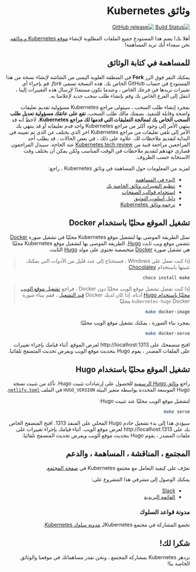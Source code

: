 
<div dir="rtl">

# وثائق Kubernetes

[![Build Status](https://api.travis-ci.org/kubernetes/website.svg?branch=master)](https://travis-ci.org/kubernetes/website)
[![GitHub release](https://img.shields.io/github/release/kubernetes/website.svg)](https://github.com/kubernetes/website/releases/latest)

أهلا بك! يضم هذا المستودع جميع الملفات المطلوبة لإنشاء [موقع Kubernetes و وثائقه](https://kubernetes.io/). نحن سعداء أنك تريد المساهمة!

## للمساهمة في كتابة الوثائق

يمكنك النقر فوق الزر **Fork** في المنطقة العلوية اليمنى من الشاشة لإنشاء نسخة من هذا المستودع في حساب GitHub الخاص بك. هذه النسخة تسمى *fork*. قم بإجراء أي تغييرات تريدها في فرعك الخاص ، وعندما تكون مستعدًا لإرسال هذه التغييرات إلينا ، انتقل إلى الفرع الخاص بك وقم بإنشاء طلب سحب جديد لإعلامنا به.

بمجرد إنشاء طلب السحب ، سيتولى مراجع Kubernetes مسؤولية تقديم تعليقات واضحة وقابلة للتنفيذ. بصفتك مالك طلب السحب، **تقع على عاتقك مسؤولية تعديل طلب السحب الخاص بك لمعالجة التعليقات التي قدمها لك مراجع Kubernetes.**  لاحظ أنه قد ينتهي الأمر إلى وجود أكثر من مراجع Kubernetes واحد قدم تعليقاته أو قد ينتهي بك الأمر إلى تلقي تعليقات من مراجع Kubernetes اخر الذي يختلف عن الذي تم تعيينه في البداية لتقديم ملاحظات لك. علاوة على ذلك ، في بعض الحالات ، قد يطلب أحد المراجعين مراجعة فنية من [Kubernetes tech review](https://github.com/kubernetes/website/wiki/Tech-reviewers) عند الحاجة. سيبذل المراجعون قصارى جهدهم لتقديم ملاحظات في الوقت المناسب ولكن يمكن أن يختلف وقت الاستجابة حسب الظروف.

لمزيد من المعلومات حول المساهمة في وثائق Kubernetes ، راجع:  

* [البدء في المساهمة](https://kubernetes.io/docs/contribute/start/)
* [تنظيم التغييرات وثائق الخاصة بك](http://kubernetes.io/docs/contribute/intermediate#view-your-changes-locally)
* [استخدام قوالب الصفحات](http://kubernetes.io/docs/contribute/style/page-templates/)
* [دليل أسلوب التوثيق](http://kubernetes.io/docs/contribute/style/style-guide/)
* [ترجمة وثائق Kubernetes](https://kubernetes.io/docs/contribute/localization/)

## تشغيل الموقع محليًا باستخدام Docker

تمثل الطريقة الموصى بها لتشغيل موقع Kubernetes محليًا في تشغيل صورة [Docker](https://docker.com) تتضمن موقع ويب ثابت [Hugo](https://gohugo.io).
الطريقة الموصى بها لتشغيل موقع Kubernetes محليًا هي تشغيل صورة [Docker](https://docker.com) متخصصة تحتوي على مولد [Hugo](https://gohugo.io) الثابت.

> إذا كنت تعمل على Windows ، فستحتاج إلى عدد قليل من الأدوات التي يمكنك تثبيتها باستخدام [Chocolatey](https://chocoly.org).  
  
`choco install make`

> إذا كنت تفضل تشغيل موقع الويب محليًا دون Docker ، فراجع [تشغيل موقع الويب محليًا باستخدام Hugo](#running-the-site-local-using-hugo) أدناه.
إذا كان لديك Docker [قيد التشغيل](https://www.docker.com/get-started) ، فقم ببناء صورة `kubernetes-hugo` Docker محليًا

```bash
make docker-image
```

بمجرد بناء الصورة ، يمكنك تشغيل موقع الويب محليًا:

```bash
make docker-serve
```

افتح متصفحك على http://localhost:1313 لعرض الموقع. أثناء قيامك بإجراء تغييرات على الملفات المصدر ، يقوم Hugo بتحديث موقع الويب ويفرض تحديث المتصفح تلقائيا.

## تشغيل الموقع محليًا باستخدام Hugo

راجع [وثائق Hugo الرسمية](https://gohugo.io/getting-started/installing/) للحصول على إرشادات تثبيت Hugo. تأكد من تثبيت نسخة Hugo الموسعة المحددة بواسطة متغير البيئة `HUGO_VERSION` في  الملف [`netlify.toml`](netlify.toml#L9).  

لتشغيل موقع الويب محليًا عند تثبيت Hugo:

```bash
make serve
```

سيؤدي هذا إلى بدء تشغيل خادم Hugo المحلي على المنفذ 1313. افتح المتصفح الخاص بك على http://localhost:1313 لعرض موقع الويب. أثناء قيامك بإجراء تغييرات على ملفات المصدر ، يقوم Hugo بتحديث موقع الويب ويفرض تحديث المتصفح تلقائيا.

## المجتمع ، المناقشة ، المساهمة ، والدعم

تعرّف على كيفية التعامل مع مجتمع Kubernetes في [صفحة المجتمع](http://kubernetes.io/community/).

يمكنك الوصول إلى مشرفي هذا المشروع على:

- [Slack](https://kubernetes.slack.com/messages/sig-docs)
- [القائمة البريدية](https://groups.google.com/forum/#!forum/kubernetes-sig-docs)

### مدونة قواعد السلوك

تخضع المشاركة في مجتمع Kubernetesلـ [مدونة سلوك Kubernetes](code-of-conduct.md).

## شكرا لك!

تزدهر Kubernetes بمشاركة المجتمع ، ونحن نقدر مساهماتك في موقعنا والوثائق الخاصة بنا!

</div>
